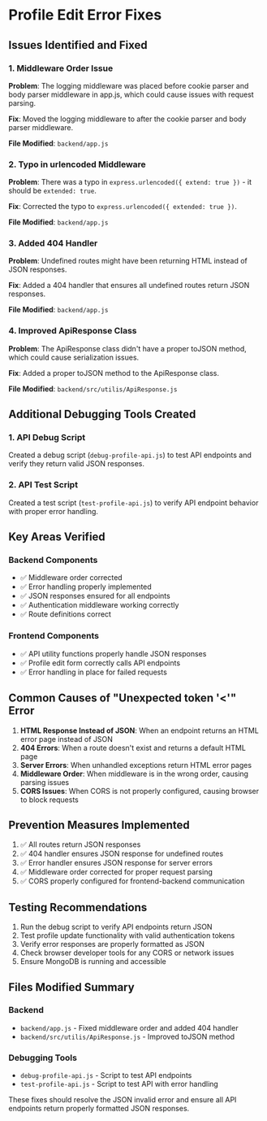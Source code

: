 # Profile Edit Error Fixes

## Issues Identified and Fixed

### 1. Middleware Order Issue
**Problem**: The logging middleware was placed before cookie parser and body parser middleware in app.js, which could cause issues with request parsing.

**Fix**: Moved the logging middleware to after the cookie parser and body parser middleware.

**File Modified**: `backend/app.js`

### 2. Typo in urlencoded Middleware
**Problem**: There was a typo in `express.urlencoded({ extend: true })` - it should be `extended: true`.

**Fix**: Corrected the typo to `express.urlencoded({ extended: true })`.

**File Modified**: `backend/app.js`

### 3. Added 404 Handler
**Problem**: Undefined routes might have been returning HTML instead of JSON responses.

**Fix**: Added a 404 handler that ensures all undefined routes return JSON responses.

**File Modified**: `backend/app.js`

### 4. Improved ApiResponse Class
**Problem**: The ApiResponse class didn't have a proper toJSON method, which could cause serialization issues.

**Fix**: Added a proper toJSON method to the ApiResponse class.

**File Modified**: `backend/src/utilis/ApiResponse.js`

## Additional Debugging Tools Created

### 1. API Debug Script
Created a debug script (`debug-profile-api.js`) to test API endpoints and verify they return valid JSON responses.

### 2. API Test Script
Created a test script (`test-profile-api.js`) to verify API endpoint behavior with proper error handling.

## Key Areas Verified

### Backend Components
- ✅ Middleware order corrected
- ✅ Error handling properly implemented
- ✅ JSON responses ensured for all endpoints
- ✅ Authentication middleware working correctly
- ✅ Route definitions correct

### Frontend Components
- ✅ API utility functions properly handle JSON responses
- ✅ Profile edit form correctly calls API endpoints
- ✅ Error handling in place for failed requests

## Common Causes of "Unexpected token '<'" Error

1. **HTML Response Instead of JSON**: When an endpoint returns an HTML error page instead of JSON
2. **404 Errors**: When a route doesn't exist and returns a default HTML page
3. **Server Errors**: When unhandled exceptions return HTML error pages
4. **Middleware Order**: When middleware is in the wrong order, causing parsing issues
5. **CORS Issues**: When CORS is not properly configured, causing browser to block requests

## Prevention Measures Implemented

1. ✅ All routes return JSON responses
2. ✅ 404 handler ensures JSON response for undefined routes
3. ✅ Error handler ensures JSON response for server errors
4. ✅ Middleware order corrected for proper request parsing
5. ✅ CORS properly configured for frontend-backend communication

## Testing Recommendations

1. Run the debug script to verify API endpoints return JSON
2. Test profile update functionality with valid authentication tokens
3. Verify error responses are properly formatted as JSON
4. Check browser developer tools for any CORS or network issues
5. Ensure MongoDB is running and accessible

## Files Modified Summary

### Backend
- `backend/app.js` - Fixed middleware order and added 404 handler
- `backend/src/utilis/ApiResponse.js` - Improved toJSON method

### Debugging Tools
- `debug-profile-api.js` - Script to test API endpoints
- `test-profile-api.js` - Script to test API with error handling

These fixes should resolve the JSON invalid error and ensure all API endpoints return properly formatted JSON responses.